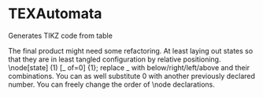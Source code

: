 # TEXAutomata
Generates TIKZ code from table

The final product might need some refactoring. At least laying out states so that they are in least tangled configuration by relative positioning.
\node[state]    (1) [_ of=0] {$1$};
replace _ with below/right/left/above and their combinations. You can as well substitute 0 with another previously declared number.
You can freely change the order of \node declarations.
